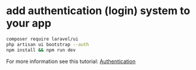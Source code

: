# add authentication (login) system to your app

```bash
composer require laravel/ui
php artisan ui bootstrap --auth
npm install && npm run dev
```

For more information see this tutorial: [Authentication](https://onlinewebtutorblog.com/laravel-ui-login-register-email-verification-in-laravel-8/)